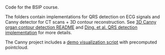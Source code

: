 Code for the BSIP course.

The folders contain implementations for QRS detection on ECG signals and Canny detector for CT scans + 3D contour reconstruction.
See [3D Canny organ contour detection README](canny_ct/README.md) and [Ding. et al. QRS detection implementation](qrs_detection/README.md) for more details. 

The Canny project includes a [demo visualization script](canny_ct/vis.py) with precomputed pointcloud.
